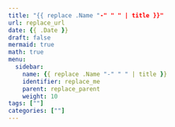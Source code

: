 ```yaml
---
title: "{{ replace .Name "-" " " | title }}"
url: replace_url
date: {{ .Date }}
draft: false
mermaid: true
math: true
menu:
  sidebar:
    name: {{ replace .Name "-" " " | title }}
    identifier: replace_me
    parent: replace_parent
    weight: 10
tags: [""]
categories: [""]
---
```

